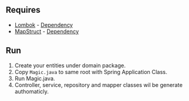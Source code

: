 ## Requires
 - [Lombok](https://projectlombok.org) - [Dependency](https://mvnrepository.com/artifact/org.projectlombok/lombok)
 - [MapStruct](https://mapstruct.org) - [Dependency](https://mvnrepository.com/artifact/org.mapstruct/mapstruct)
 
## Run

1. Create your entities under domain package.
2. Copy `Magic.java` to same root with Spring Application Class.
3. Run Magic.java.
4. Controller, service, repository and mapper classes wil be generate authomaticly. 
